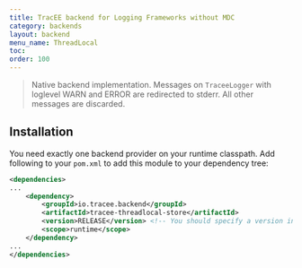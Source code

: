 ```yaml
---
title: TracEE backend for Logging Frameworks without MDC
category: backends
layout: backend
menu_name: ThreadLocal
toc:
order: 100
---
```

> Native backend implementation. Messages on `TraceeLogger` with loglevel WARN and ERROR are redirected to stderr. All other messages are discarded.
  
## Installation

You need exactly one backend provider on your runtime classpath. Add following to your `pom.xml` to add this module to your dependency tree: 

```xml
<dependencies>
...
	<dependency>
		<groupId>io.tracee.backend</groupId>
		<artifactId>tracee-threadlocal-store</artifactId>
		<version>RELEASE</version> <!-- You should specify a version instead -->
		<scope>runtime</scope>
	</dependency>
...
</dependencies>
```

